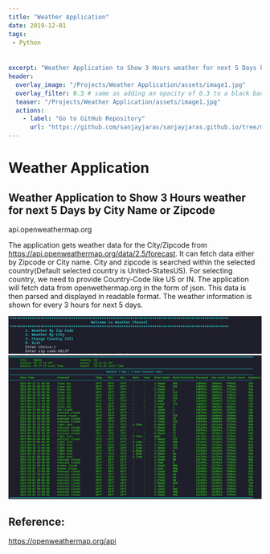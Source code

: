 ```yaml
---
title: "Weather Application"
date: 2019-12-01
tags:
 - Python
  
 
excerpt: "Weather Application to Show 3 Hours weather for next 5 Days by  City Name or Zipcode"
header:
  overlay_image: "/Projects/Weather Application/assets/image1.jpg"
  overlay_filter: 0.3 # same as adding an opacity of 0.3 to a black background
  teaser: "/Projects/Weather Application/assets/image1.jpg"
  actions:
    - label: "Go to GitHub Repository"
      url: "https://github.com/sanjayjaras/sanjayjaras.github.io/tree/master/Projects/Weather Application"
---
```





# Weather Application
## Weather Application to Show 3 Hours weather for next 5 Days by  City Name or Zipcode

api.openweathermap.org

The application gets weather data for the City/Zipcode from https://api.openweathermap.org/data/2.5/forecast. It can fetch data either by Zipcode or City name. City and zipcode is searched within the selected country(Default selected country is United-StatesUS). For selecting country, we need to provide Country-Code like US or IN. The application will fetch data from openwethermap.org in the form of json. This data is then parsed and displayed in readable format. The weather information is shown for every 3 hours for next 5 days. 

<img src="/Projects/Weather Application/assets/image2.jpg" alt="Menu" />

<img src="/Projects/Weather Application/assets/image3.jpg" alt="Result" />



## Reference:
https://openweathermap.org/api


